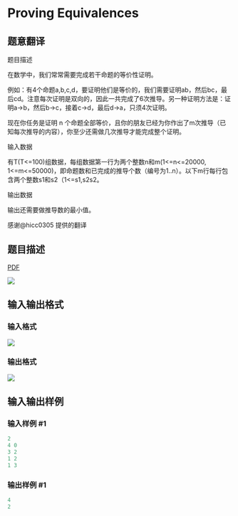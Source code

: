 # Proving Equivalences

## 题意翻译

题目描述

在数学中，我们常常需要完成若干命题的等价性证明。

例如：有4个命题a,b,c,d，要证明他们是等价的，我们需要证明ab，然后bc，最后cd。注意每次证明是双向的，因此一共完成了6次推导。另一种证明方法是：证明a->b，然后b->c，接着c->d，最后d->a，只须4次证明。

现在你任务是证明 n 个命题全部等价，且你的朋友已经为你作出了m次推导（已知每次推导的内容），你至少还需做几次推导才能完成整个证明。

输入数据

有T(T<=100)组数据，每组数据第一行为两个整数n和m(1<=n<=20000, 1<=m<=50000)，即命题数和已完成的推导个数（编号为1..n）。以下m行每行包含两个整数s1和s2（1<=s1,s2s2。

输出数据

输出还需要做推导数的最小值。

感谢@hicc0305 提供的翻译

## 题目描述

[problemUrl]: https://uva.onlinejudge.org/index.php?option=com_onlinejudge&Itemid=8&category=243&page=show_problem&problem=3319

[PDF](https://uva.onlinejudge.org/external/121/p12167.pdf)

![](https://cdn.luogu.com.cn/upload/vjudge_pic/UVA12167/20672a7ef95f421c6bc27426045de79f6977328a.png)

## 输入输出格式

### 输入格式

![](https://cdn.luogu.com.cn/upload/vjudge_pic/UVA12167/72c4aef9a6a93c35745e930251c44c5d04bdb054.png)

### 输出格式

![](https://cdn.luogu.com.cn/upload/vjudge_pic/UVA12167/f514c856b6f9668abdf482c0763040316485fc6a.png)

## 输入输出样例

### 输入样例 #1

```cpp
2
4 0
3 2
1 2
1 3
```


### 输出样例 #1

```cpp
4
2
```


